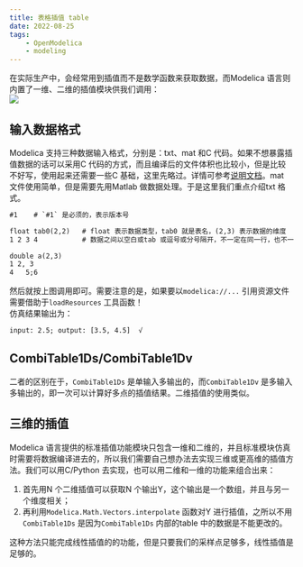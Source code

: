 ```yaml
---
title: 表格插值 table  
date: 2022-08-25 
tags:   
    - OpenModelica  
    - modeling
---
```


在实际生产中，会经常用到插值而不是数学函数来获取数据，而Modelica 语言则内置了一维、二维的插值模块供我们调用：  
![](table_0.png)  
<!-- more -->
## 输入数据格式  
Modelica 支持三种数据输入格式，分别是：txt、mat 和C 代码。如果不想暴露插值数据的话可以采用C 代码的方式，而且编译后的文件体积也比较小，但是比较不好写，使用起来还需要一些C 基础，这里先略过。详情可参考[说明文档](https://doc.modelica.org/Modelica%204.0.0/Resources/helpDymola/Modelica_Blocks_Tables.html#Modelica.Blocks.Tables)。mat 文件使用简单，但是需要先用Matlab 做数据处理。于是这里我们重点介绍txt 格式。  

```txt
#1    # `#1` 是必须的，表示版本号  

float tab0(2,2)   # float 表示数据类型，tab0 就是表名，(2,3) 表示数据的维度  
1 2 3 4           # 数据之间以空白或tab 或逗号或分号隔开，不一定在同一行，也不一定要对齐，Modelica 会根据维度信息逐个读取（按行）  

double a(2,3)  
1 2, 3  
4   5;6  
```

然后就按上图调用即可。需要注意的是，如果要以`modelica://...` 引用资源文件需要借助于`loadResources` 工具函数！  
仿真结果输出为：  
```txt  
input: 2.5; output: [3.5, 4.5]  √
```

## CombiTable1Ds/CombiTable1Dv  
二者的区别在于，`CombiTable1Ds` 是单输入多输出的，而`CombiTable1Dv` 是多输入多输出的，即一次可以计算好多点的插值结果。二维插值的使用类似。    

## 三维的插值  
Modelica 语言提供的标准插值功能模块只包含一维和二维的，并且标准模块仿真时需要将数据编译进去的，所以我们需要自己想办法去实现三维或更高维的插值方法。我们可以用C/Python 去实现，也可以用二维和一维的功能来组合出来：  
1. 首先用N 个二维插值可以获取N 个输出Y，这个输出是一个数组，并且与另一个维度相关；  
2. 再利用`Modelica.Math.Vectors.interpolate` 函数对Y 进行插值，之所以不用`CombiTable1Ds` 是因为`CombiTable1Ds` 内部的table 中的数据是不能更改的。  

这种方法只能完成线性插值的的功能，但是只要我们的采样点足够多，线性插值是足够的。  